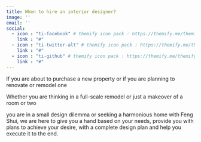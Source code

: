 ```yaml
---
title: When to hire an interior designer?
image: ''
email: ''
social:
  - icon : "ti-facebook" # themify icon pack : https://themify.me/themify-icons
    link : "#"
  - icon : "ti-twitter-alt" # themify icon pack : https://themify.me/themify-icons
    link : "#"
  - icon : "ti-github" # themify icon pack : https://themify.me/themify-icons
    link : "#"
---
```


If you are about to purchase a new property or if you are planning to renovate or remodel one

Whether you are thinking in a full-scale remodel or just a makeover of a room or two

you are in a small design dilemma or seeking a harmonious home with Feng Shui, we are here to give you a hand based on your needs, provide you with plans to achieve your desire, with a complete design plan and help you execute it to the end.